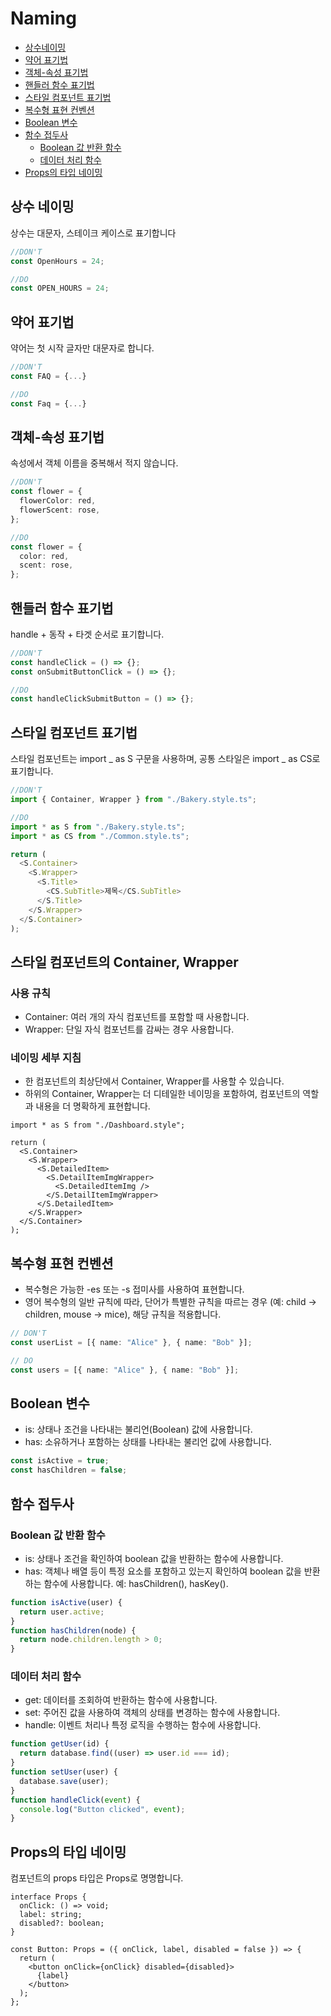 # Naming

- [상수네이밍](#상수-네이밍)
- [약어 표기법](#약어-표기법)
- [객체-속성 표기법](#객체-속성-표기법)
- [핸들러 함수 표기법](#핸들러-함수-표기법)
- [스타일 컴포넌트 표기법](#스타일-컴포넌트-표기법)
- [복수형 표현 컨벤션](#복수형-표현-컨벤션)
- [Boolean 변수](#boolean-변수)
- [함수 접두사](#함수-접두사)
  - [Boolean 값 반환 함수](#boolean-값-반환-함수)
  - [데이터 처리 함수](#데이터-처리-함수)
- [Props의 타입 네이밍](#props의-타입-네이밍)

## 상수 네이밍

상수는 대문자, 스테이크 케이스로 표기합니다

```ts
//DON'T
const OpenHours = 24;

//DO
const OPEN_HOURS = 24;
```

## 약어 표기법

약어는 첫 시작 글자만 대문자로 합니다.

```ts
//DON'T
const FAQ = {...}

//DO
const Faq = {...}
```

## 객체-속성 표기법

속성에서 객체 이름을 중복해서 적지 않습니다.

```ts
//DON'T
const flower = {
  flowerColor: red,
  flowerScent: rose,
};

//DO
const flower = {
  color: red,
  scent: rose,
};
```

## 핸들러 함수 표기법

handle + 동작 + 타겟 순서로 표기합니다.

```ts
//DON'T
const handleClick = () => {};
const onSubmitButtonClick = () => {};

//DO
const handleClickSubmitButton = () => {};
```

## 스타일 컴포넌트 표기법

스타일 컴포넌트는 import _ as S 구문을 사용하며, 공통 스타일은 import _ as CS로 표기합니다.

```ts
//DON'T
import { Container, Wrapper } from "./Bakery.style.ts";

//DO
import * as S from "./Bakery.style.ts";
import * as CS from "./Common.style.ts";

return (
  <S.Container>
    <S.Wrapper>
      <S.Title>
        <CS.SubTitle>제목</CS.SubTitle>
      </S.Title>
    </S.Wrapper>
  </S.Container>
);
```

## 스타일 컴포넌트의 Container, Wrapper

### 사용 규칙

- Container: 여러 개의 자식 컴포넌트를 포함할 때 사용합니다.
- Wrapper: 단일 자식 컴포넌트를 감싸는 경우 사용합니다.

### 네이밍 세부 지침

- 한 컴포넌트의 최상단에서 Container, Wrapper를 사용할 수 있습니다.
- 하위의 Container, Wrapper는 더 디테일한 네이밍을 포함하여, 컴포넌트의 역할과 내용을 더 명확하게 표현합니다.

```tsx
import * as S from "./Dashboard.style";

return (
  <S.Container>
    <S.Wrapper>
      <S.DetailedItem>
        <S.DetailItemImgWrapper>
          <S.DetailedItemImg />
        </S.DetailItemImgWrapper>
      </S.DetailedItem>
    </S.Wrapper>
  </S.Container>
);
```

## 복수형 표현 컨벤션

- 복수형은 가능한 -es 또는 -s 접미사를 사용하여 표현합니다.
- 영어 복수형의 일반 규칙에 따라, 단어가 특별한 규칙을 따르는 경우 (예: child → children, mouse → mice), 해당 규칙을 적용합니다.

```ts
// DON'T
const userList = [{ name: "Alice" }, { name: "Bob" }];

// DO
const users = [{ name: "Alice" }, { name: "Bob" }];
```

## Boolean 변수

- is: 상태나 조건을 나타내는 불리언(Boolean) 값에 사용합니다.
- has: 소유하거나 포함하는 상태를 나타내는 불리언 값에 사용합니다.

```ts
const isActive = true;
const hasChildren = false;
```

## 함수 접두사

### Boolean 값 반환 함수

- is: 상태나 조건을 확인하여 boolean 값을 반환하는 함수에 사용합니다.
- has: 객체나 배열 등이 특정 요소를 포함하고 있는지 확인하여 boolean 값을 반환하는 함수에 사용합니다. 예: hasChildren(), hasKey().

```ts
function isActive(user) {
  return user.active;
}
function hasChildren(node) {
  return node.children.length > 0;
}
```

### 데이터 처리 함수

- get: 데이터를 조회하여 반환하는 함수에 사용합니다.
- set: 주어진 값을 사용하여 객체의 상태를 변경하는 함수에 사용합니다.
- handle: 이벤트 처리나 특정 로직을 수행하는 함수에 사용합니다.

```ts
function getUser(id) {
  return database.find((user) => user.id === id);
}
function setUser(user) {
  database.save(user);
}
function handleClick(event) {
  console.log("Button clicked", event);
}
```

## Props의 타입 네이밍

컴포넌트의 props 타입은 Props로 명명합니다.

```tsx
interface Props {
  onClick: () => void;
  label: string;
  disabled?: boolean;
}

const Button: Props = ({ onClick, label, disabled = false }) => {
  return (
    <button onClick={onClick} disabled={disabled}>
      {label}
    </button>
  );
};
```
